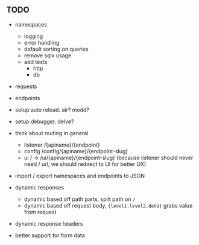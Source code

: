 ## TODO

- namespaces
  - logging
  - error handling
  - default sorting on queries
  - remove sqlx usage
  - add tests
    - http
    - db
- requests
- endpoints

- setup auto reload. air? modd?
- setup debugger. delve?

- think about routing in general
    - listener /{apiname}/{endpoint}
    - config /config/{apiname}/{endpoint-slug}
    - ui / -> /ui/{apiname}/{endpoint-slug} (because listener should never need / url, we should redirect to UI for better UX)

 - import / export namespaces and endpoints to JSON

 - dynamic responses
   - dynamic based off path parts, split path on `/`
   - dynamic based off request body, `{level1.level2.data}` grabs value from request

 - dynamic response headers
 - better support for form data